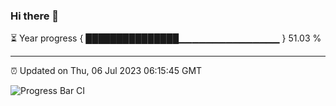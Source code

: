 ### Hi there 👋

⏳ Year progress { ███████████████▁▁▁▁▁▁▁▁▁▁▁▁▁▁▁ } 51.03 %

---

⏰ Updated on Thu, 06 Jul 2023 06:15:45 GMT

![Progress Bar CI](https://github.com/liununu/liununu/workflows/Progress%20Bar%20CI/badge.svg)
